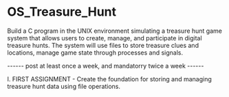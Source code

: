 # OS_Treasure_Hunt
Build a C program in the UNIX environment simulating a treasure hunt game system that allows users to create, manage, and participate in digital treasure hunts. The system will use files to store treasure clues and locations, manage game state through processes and signals.

 ------ post at least once a week, and mandatorry twice a week ------

 I. FIRST ASSIGNMENT
    - Create the foundation for storing and managing treasure hunt data using file operations.